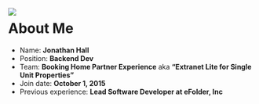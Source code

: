 <style>
#me {
    max-height: 80vh;
    max-width: 50vh;
    float: left;
}
</style>
<img id="me" src="/slides/me.jpg"></img>

# About Me

* Name: **Jonathan Hall**
* Position: **Backend Dev**
* Team: **Booking Home Partner Experience** aka **“Extranet Lite for Single Unit Properties”**
* Join date: **October 1, 2015**
* Previous experience: **Lead Software Developer at eFolder, Inc**
